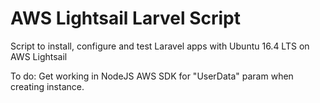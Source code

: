 # AWS Lightsail Larvel Script
Script to install, configure and test Laravel apps with Ubuntu 16.4 LTS on AWS Lightsail


To do: Get working in NodeJS AWS SDK for "UserData" param when creating instance.
